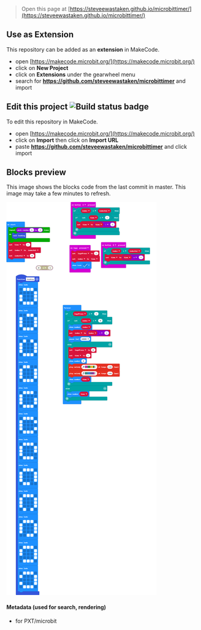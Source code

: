 
> Open this page at [https://steveewastaken.github.io/microbittimer/](https://steveewastaken.github.io/microbittimer/)

## Use as Extension

This repository can be added as an **extension** in MakeCode.

* open [https://makecode.microbit.org/](https://makecode.microbit.org/)
* click on **New Project**
* click on **Extensions** under the gearwheel menu
* search for **https://github.com/steveewastaken/microbittimer** and import

## Edit this project ![Build status badge](https://github.com/steveewastaken/microbittimer/workflows/MakeCode/badge.svg)

To edit this repository in MakeCode.

* open [https://makecode.microbit.org/](https://makecode.microbit.org/)
* click on **Import** then click on **Import URL**
* paste **https://github.com/steveewastaken/microbittimer** and click import

## Blocks preview

This image shows the blocks code from the last commit in master.
This image may take a few minutes to refresh.

![A rendered view of the blocks](https://github.com/steveewastaken/microbittimer/raw/master/.github/makecode/blocks.png)

#### Metadata (used for search, rendering)

* for PXT/microbit
